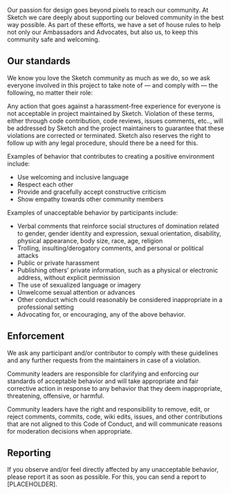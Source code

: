 Our passion for design goes beyond pixels to reach our community. At Sketch we care deeply about supporting our beloved community in the best way possible. As part of these efforts, we have a set of house rules to help not only our Ambassadors and Advocates, but also us, to keep this community safe and welcoming.

## Our standards

We know you love the Sketch community as much as we do, so we ask everyone involved in this project to take note of — and comply with — the following, no matter their role: 

Any action that goes against a harassment-free experience for everyone is not acceptable in project maintained by Sketch. Violation of these terms, either through code contribution, code reviews, issues comments, etc.., will be addressed by Sketch and the project maintainers to guarantee that these violations are corrected or terminated. Sketch also reserves the right to follow up with any legal procedure, should there be a need for this.

Examples of behavior that contributes to creating a positive environment include:

* Use welcoming and inclusive language
* Respect each other
* Provide and gracefully accept constructive criticism
* Show empathy towards other community members

Examples of unacceptable behavior by participants include:

* Verbal comments that reinforce social structures of domination related to gender, gender identity and expression, sexual orientation, disability, physical appearance, body size, race, age, religion
* Trolling, insulting/derogatory comments, and personal or political attacks
* Public or private harassment
* Publishing others' private information, such as a physical or electronic address, without explicit permission
* The use of sexualized language or imagery
* Unwelcome sexual attention or advances
* Other conduct which could reasonably be considered inappropriate in a professional setting
* Advocating for, or encouraging, any of the above behavior.


## Enforcement

We ask any participant and/or contributor to comply with these guidelines and any further requests from the maintainers in case of a violation. 

Community leaders are responsible for clarifying and enforcing our standards of acceptable behavior and will take appropriate and fair corrective action in response to any behavior that they deem inappropriate, threatening, offensive, or harmful.

Community leaders have the right and responsibility to remove, edit, or reject comments, commits, code, wiki edits, issues, and other contributions that are not aligned to this Code of Conduct, and will communicate reasons for moderation decisions when appropriate.

## Reporting

If you observe and/or feel directly affected by any unacceptable behavior, please report it as soon as possible. For this, you can send a report to [PLACEHOLDER].
